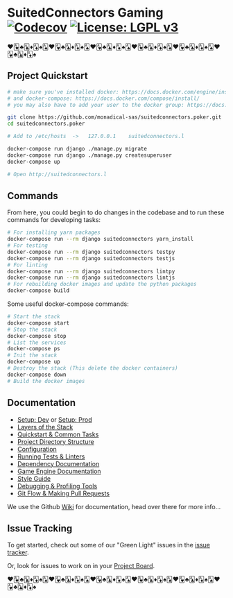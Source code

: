 # SuitedConnectors Gaming [![Codecov](https://codecov.io/gh/monadical-sas/suitedconnectors.poker/branch/dev/graph/badge.svg?token=FUrKdNe6wp)](https://codecov.io/gh/monadical-sas/suitedconnectors.poker) [![License: LGPL v3](https://img.shields.io/badge/License-LGPL%20v3-blue.svg)](https://www.gnu.org/licenses/lgpl-3.0)
♥️🂱♣️🃑♦️🃁♠️🂡♥️🂱♣️🃑♦️🃁♠️🂡♥️🂱♣️🃑♦️🃁♠️🂡♥️🂱♣️🃑♦️🃁♠️🂡♥️🂱♣️🃑♦️🃁♠️🂡♥️🂱♣️🃑♦️🃁♠️

## Project Quickstart

```bash
# make sure you've installed docker: https://docs.docker.com/engine/install/
# and docker-compose: https://docs.docker.com/compose/install/
# you may also have to add your user to the docker group: https://docs.docker.com/engine/install/linux-postinstall/

git clone https://github.com/monadical-sas/suitedconnectors.poker.git
cd suitedconnectors.poker

# Add to /etc/hosts  ->   127.0.0.1    suitedconnectors.l

docker-compose run django ./manage.py migrate
docker-compose run django ./manage.py createsuperuser
docker-compose up

# Open http://suitedconnectors.l
```

## Commands

From here, you could begin to do changes in the codebase and to run these commands for developing tasks:

```bash
# For installing yarn packages
docker-compose run --rm django suitedconnectors yarn_install
# For testing
docker-compose run --rm django suitedconnectors testpy
docker-compose run --rm django suitedconnectors testjs
# For linting
docker-compose run --rm django suitedconnectors lintpy
docker-compose run --rm django suitedconnectors lintjs
# For rebuilding docker images and update the python packages
docker-compose build
```

Some useful docker-compose commands:
```bash
# Start the stack
docker-compose start
# Stop the stack
docker-compose stop
# List the services
docker-compose ps
# Init the stack
docker-compose up
# Destroy the stack (This delete the docker containers)
docker-compose down
# Build the docker images
```

## Documentation
 
 - [Setup: Dev](https://github.com/monadical-sas/suitedconnectors.poker/wiki/Setup:-Dev) or [Setup: Prod](https://github.com/monadical-sas/suitedconnectors.poker/wiki/Setup:-Prod)
 - [Layers of the Stack](https://github.com/monadical-sas/suitedconnectors.poker/wiki/Layers-of-the-Stack)
 - [Quickstart & Common Tasks](https://github.com/monadical-sas/suitedconnectors.poker/wiki/Common-Tasks)
 - [Project Directory Structure](https://github.com/monadical-sas/suitedconnectors.poker/wiki/Folder-Locations)
 - [Configuration](https://github.com/monadical-sas/suitedconnectors.poker/wiki/Configuration)
 - [Running Tests & Linters](https://github.com/monadical-sas/suitedconnectors.poker/wiki/Running-Tests-&-Linters)
 - [Dependency Documentation](https://github.com/monadical-sas/suitedconnectors.poker/wiki/Dependency-Documentation)
 - [Game Engine Documentation](https://github.com/monadical-sas/suitedconnectors.poker/wiki/Game-Engine)
 - [Style Guide](https://github.com/monadical-sas/suitedconnectors.poker/wiki/Style-Guide)
 - [Debugging & Profiling Tools](https://github.com/monadical-sas/suitedconnectors.poker/wiki/Debugging-&-Profiling-Tools)
 - [Git Flow & Making Pull Requests](https://github.com/monadical-sas/suitedconnectors.poker/wiki/Git-Flow)

We use the Github [Wiki](https://github.com/monadical-sas/suitedconnectors.poker/wiki) for documentation, head over there for more info...

## Issue Tracking

To get started, check out some of our "Green Light" issues in the [issue tracker](https://github.com/monadical-sas/suitedconnectors.poker/issues?utf8=%E2%9C%93&q=is%3Aissue+is%3Aopen+label%3A%22green+light%22+).

Or, look for issues to work on in your [Project Board](https://github.com/monadical-sas/suitedconnectors.poker/projects).

♥️🂱♣️🃑♦️🃁♠️🂡♥️🂱♣️🃑♦️🃁♠️🂡♥️🂱♣️🃑♦️🃁♠️🂡♥️🂱♣️🃑♦️🃁♠️🂡♥️🂱♣️🃑♦️🃁♠️🂡♥️🂱♣️🃑♦️🃁♠️
